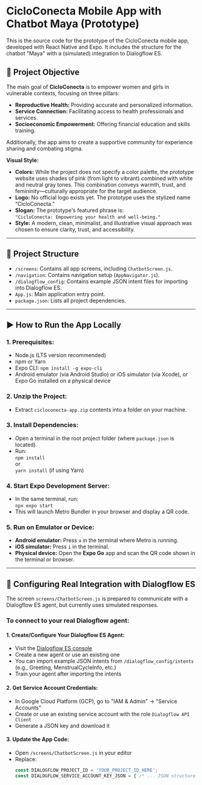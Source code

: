 # CicloConecta Mobile App with Chatbot Maya (Prototype)

This is the source code for the prototype of the CicloConecta mobile app, developed with React Native and Expo. It includes the structure for the chatbot "Maya" with a (simulated) integration to Dialogflow ES.

## 🌟 Project Objective

The main goal of **CicloConecta** is to empower women and girls in vulnerable contexts, focusing on three pillars:

- **Reproductive Health:** Providing accurate and personalized information.
- **Service Connection:** Facilitating access to health professionals and services.
- **Socioeconomic Empowerment:** Offering financial education and skills training.

Additionally, the app aims to create a supportive community for experience sharing and combating stigma.

**Visual Style:**

- **Colors:** While the project does not specify a color palette, the prototype website uses shades of pink (from light to vibrant) combined with white and neutral gray tones. This combination conveys warmth, trust, and femininity—culturally appropriate for the target audience.
- **Logo:** No official logo exists yet. The prototype uses the stylized name “CicloConecta.”
- **Slogan:** The prototype's featured phrase is:  
  `"CicloConecta: Empowering your health and well-being."`
- **Style:** A modern, clean, minimalist, and illustrative visual approach was chosen to ensure clarity, trust, and accessibility.

---

## 📁 Project Structure

- `/screens`: Contains all app screens, including `ChatbotScreen.js`.
- `/navigation`: Contains navigation setup (`AppNavigator.js`).
- `/dialogflow_config`: Contains example JSON intent files for importing into Dialogflow ES.
- `App.js`: Main application entry point.
- `package.json`: Lists all project dependencies.

---

## ▶️ How to Run the App Locally

### 1. **Prerequisites:**

- Node.js (LTS version recommended)
- npm or Yarn
- Expo CLI: `npm install -g expo-cli`
- Android emulator (via Android Studio) or iOS simulator (via Xcode), or Expo Go installed on a physical device

### 2. **Unzip the Project:**

- Extract `cicloconecta-app.zip` contents into a folder on your machine.

### 3. **Install Dependencies:**

- Open a terminal in the root project folder (where `package.json` is located).
- Run:  
  `npm install`  
  or  
  `yarn install` (if using Yarn)

### 4. **Start Expo Development Server:**

- In the same terminal, run:  
  `npx expo start`
- This will launch Metro Bundler in your browser and display a QR code.

### 5. **Run on Emulator or Device:**

- **Android emulator:** Press `a` in the terminal where Metro is running.
- **iOS simulator:** Press `i` in the terminal.
- **Physical device:** Open the **Expo Go** app and scan the QR code shown in the terminal or browser.

---

## 🤖 Configuring Real Integration with Dialogflow ES

The screen `screens/ChatbotScreen.js` is prepared to communicate with a Dialogflow ES agent, but currently uses simulated responses.

### To connect to your real Dialogflow agent:

#### 1. **Create/Configure Your Dialogflow ES Agent:**

- Visit the [Dialogflow ES console](https://dialogflow.cloud.google.com/)
- Create a new agent or use an existing one
- You can import example JSON intents from `/dialogflow_config/intents` (e.g., Greeting, MenstrualCycleInfo, etc.)
- Train your agent after importing the intents

#### 2. **Get Service Account Credentials:**

- In Google Cloud Platform (GCP), go to "IAM & Admin" → "Service Accounts"
- Create or use an existing service account with the role `Dialogflow API Client`
- Generate a JSON key and download it

#### 3. **Update the App Code:**

- Open `/screens/ChatbotScreen.js` in your editor
- Replace:
  ```javascript
  const DIALOGFLOW_PROJECT_ID = 'YOUR_PROJECT_ID_HERE';
  const DIALOGFLOW_SERVICE_ACCOUNT_KEY_JSON = { /* ... JSON structure ... */ };
